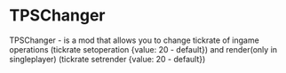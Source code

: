 # TPSChanger
TPSChanger - is a mod that allows you to change tickrate of ingame operations (tickrate setoperation {value: 20 - default}) 
and render(only in singleplayer) (tickrate setrender {value: 20 - default})

